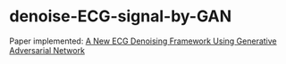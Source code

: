 # denoise-ECG-signal-by-GAN

Paper implemented:
[A New ECG Denoising Framework Using Generative Adversarial Network
](https://ieeexplore.ieee.org/abstract/document/9018175?casa_token=7h74foT6s5YAAAAA:Roq3iwDkE9Cs3iS5kP_hWAuqBDzOiXBunoQOwGXudq7bLzYF1W8vPYjSSe6kA07oY1uWJ-8Bqqs)
